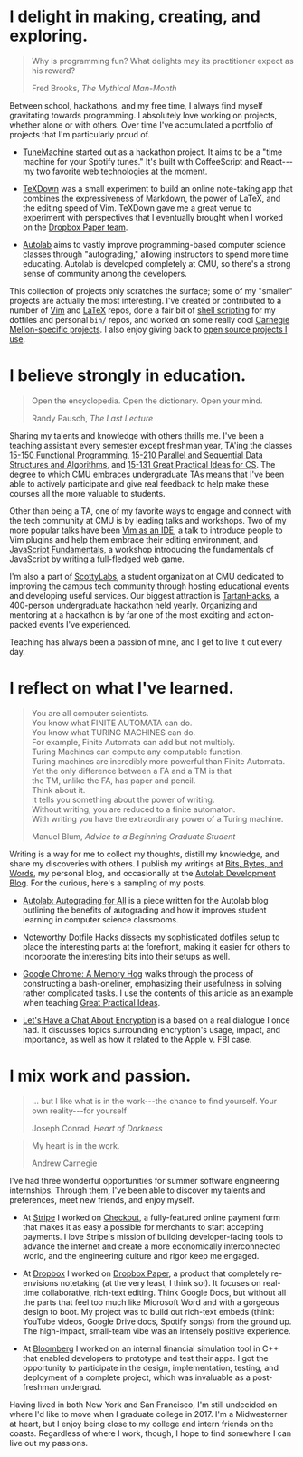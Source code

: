 # I delight in making, creating, and exploring.

> Why is programming fun? What delights may its practitioner expect as his
> reward?
>
> Fred Brooks, _The Mythical Man-Month_

<!-- TODO: make this better -->

Between school, hackathons, and my free time, I always find myself gravitating
towards programming. I absolutely love working on projects, whether alone or
with others. Over time I've accumulated a portfolio of projects that I'm
particularly proud of.

- [TuneMachine][tunemachine] started out as a hackathon project. It aims to be a
  "time machine for your Spotify tunes." It's built with CoffeeScript and
  React---my two favorite web technologies at the moment.

- [TeXDown][texdown] was a small experiment to build an online note-taking app
  that combines the expressiveness of Markdown, the power of LaTeX, and the
  editing speed of Vim. TeXDown gave me a great venue to experiment with
  perspectives that I eventually brought when I worked on the [Dropbox Paper
  team](#i-mix-work-and-passion-).

- [Autolab][autolab] aims to vastly improve programming-based computer science
  classes through "autograding," allowing instructors to spend more time
  educating. Autolab is developed completely at CMU, so there's a strong sense
  of community among the developers.

This collection of projects only scratches the surface; some of my "smaller"
projects are actually the most interesting. I've created or contributed to a
number of [Vim][vim-repos] and [LaTeX][latex-repos] repos, done a fair bit of
[shell scripting][shell-repos] for my dotfiles and personal `bin/` repos, and
worked on some really cool [Carnegie Mellon-specific projects][cmu-repos]. I
also enjoy giving back to [open source projects I use][oss-repos].


# I believe strongly in education.

> Open the encyclopedia. Open the dictionary. Open your mind.
>
> Randy Pausch, _The Last Lecture_

Sharing my talents and knowledge with others thrills me. I've been a teaching
assistant every semester except freshman year, TA'ing the classes [15-150
Functional Programming][150], [15-210 Parallel and Sequential Data Structures
and Algorithms][210], and [15-131 Great Practical Ideas for CS][131]. The degree
to which CMU embraces undergraduate TAs means that I've been able to actively
participate and give real feedback to help make these courses all the more
valuable to students.

Other than being a TA, one of my favorite ways to engage and connect with the
tech community at CMU is by leading talks and workshops. Two of my more popular
talks have been [Vim as an IDE][vim-talk], a talk to introduce people to Vim
plugins and help them embrace their editing environment, and [JavaScript
Fundamentals][jquery-talk], a workshop introducing the fundamentals of
JavaScript by writing a full-fledged web game.

I'm also a part of [ScottyLabs][sl], a student organization at CMU dedicated to
improving the campus tech community through hosting educational events and
developing useful services. Our biggest attraction is [TartanHacks][th], a
400-person undergraduate hackathon held yearly. Organizing and mentoring at a
hackathon is by far one of the most exciting and action-packed events I've
experienced.

Teaching has always been a passion of mine, and I get to live it out every day.


# I reflect on what I've learned.

> You are all computer scientists.<br>
> You know what FINITE AUTOMATA can do.<br>
> You know what TURING MACHINES can do.<br>
> For example, Finite Automata can add but not multiply.<br>
> Turing Machines can compute any computable function.<br>
> Turing machines are incredibly more powerful than Finite Automata.<br>
> Yet the only difference between a FA and a TM is that<br>
> the TM, unlike the FA, has paper and pencil.<br>
> Think about it.<br>
> It tells you something about the power of writing.<br>
> Without writing, you are reduced to a finite automaton.<br>
> With writing you have the extraordinary power of a Turing machine.
>
> Manuel Blum, _Advice to a Beginning Graduate Student_

Writing is a way for me to collect my thoughts, distill my knowledge, and share
my discoveries with others. I publish my writings at [Bits, Bytes, and
Words][blog], my personal blog, and occasionally at the [Autolab Development
Blog][autolab-blog]. For the curious, here's a sampling of my posts.

- [Autolab: Autograding for All][autograding] is a piece written for the Autolab
  blog outlining the benefits of autograding and how it improves student
  learning in computer science classrooms.

- [Noteworthy Dotfile Hacks][dotfile-hacks] dissects my sophisticated [dotfiles
  setup][dotfiles] to place the interesting parts at the forefront, making it
  easier for others to incorporate the interesting bits into their setups as
  well.

- [Google Chrome: A Memory Hog][chromemem] walks through the process of
  constructing a bash-oneliner, emphasizing their usefulness in solving rather
  complicated tasks. I use the contents of this article as an example when
  teaching [Great Practical Ideas][131].

- [Let's Have a Chat About Encryption][encryption-post] is a based on a real
  dialogue I once had. It discusses topics surrounding encryption's usage,
  impact, and importance, as well as how it related to the Apple v. FBI case.


# I mix work and passion.

> ... but I like what is in the work---the chance to find yourself. Your own
> reality---for yourself
>
> Joseph Conrad, _Heart of Darkness_

<!-- -->

> My heart is in the work.
>
> Andrew Carnegie

I've had three wonderful opportunities for summer software engineering
internships. Through them, I've been able to discover my talents and
preferences, meet new friends, and enjoy myself.

- At [Stripe][stripe] I worked on [Checkout][checkout], a fully-featured online
  payment form that makes it as easy a possible for merchants to start accepting
  payments. I love Stripe's mission of building developer-facing tools to
  advance the internet and create a more economically interconnected world,
  and the engineering culture and rigor keep me engaged.

- At [Dropbox][dropbox] I worked on [Dropbox Paper][paper], a product that
  completely re-envisions notetaking (at the very least, I think so!). It
  focuses on real-time collaborative, rich-text editing. Think Google Docs, but
  without all the parts that feel too much like Microsoft Word and with a
  gorgeous design to boot. My project was to build out rich-text embeds (think:
  YouTube videos, Google Drive docs, Spotify songs) from the ground up. The
  high-impact, small-team vibe was an intensely positive experience.

- At [Bloomberg][bloomberg] I worked on an internal financial simulation tool in
  C++ that enabled developers to prototype and test their apps. I got the
  opportunity to participate in the design, implementation, testing, and
  deployment of a complete project, which was invaluable as a post-freshman
  undergrad.


Having lived in both New York and San Francisco, I'm still undecided on where
I'd like to move when I graduate college in 2017. I'm a Midwesterner at heart,
but I enjoy being close to my college and intern friends on the coasts.
Regardless of where I work, though, I hope to find somewhere I can live out my
passions.


[autolab]: https://github.com/autolab/Autolab
[texdown]: https://github.com/bezi/texdown
[tunemachine]: https://github.com/jez/tunemachine
[dotfiles]: https://github.com/jez/dotfiles

[vim-repos]: https://github.com/search?l=VimL&q=user%3Ajez+fork%3Atrue&ref=searchresults&type=Repositories&utf8=%E2%9C%93
[latex-repos]: https://github.com/search?l=TeX&q=user%3Ajez+fork%3Atrue&ref=searchresults&type=Repositories&utf8=%E2%9C%93
[shell-repos]: https://github.com/search?l=Shell&q=user%3Ajez&ref=searchresults&type=Repositories&utf8=%E2%9C%93
[cmu-repos]: https://github.com/search?utf8=%E2%9C%93&q=user%3Ajez+cmu+fork%3Atrue&type=Repositories&ref=searchresults
[oss-repos]: https://github.com/search?o=desc&q=user%3Ajez+fork%3Aonly&ref=searchresults&s=updated&type=Repositories&utf8=%E2%9C%93

[150]: http://www.cs.cmu.edu/~15150/
[210]: http://www.cs.cmu.edu/~15210/
[131]: https://www.cs.cmu.edu/~15131/

[vim-talk]: https://github.com/jez/vim-as-an-ide
[jquery-talk]: https://scottylabs.org/wdw/frontend/
[sl]: https://scottylabs.org/
[th]: http://tartanhacks.com/

[blog]: http://blog.jez.io/
[autolab-blog]: http://autolab.github.io/

[autograding]: http://autolab.github.io/2015/03/autolab-autograding-for-all/
[dotfile-hacks]: http://blog.jez.io/2015/03/10/noteworthy-dotfile-hacks/
[chromemem]: http://blog.jez.io/2014/12/29/google-chrome-a-memory-hog/
[encryption-post]: http://blog.jez.io/2016/04/17/lets-have-a-chat-about-encryption/

[stripe]: https://stripe.com/
[checkout]: https://stripe.com/checkout
[dropbox]: https://www.dropbox.com
[paper]: https://paper.dropbox.com
[bloomberg]: http://www.bloomberg.com/
